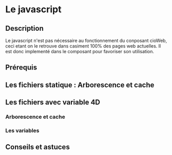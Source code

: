 ﻿# Le javascript

## Description
Le javascript n'est pas nécessaire au fonctionnement du conposant cioWeb, ceci etant on le retrouve dans casiment 100% des pages web actuelles. Il est donc implementé dans le composant pour favoriser son utilisation.

## Prérequis

## Les fichiers statique : Arborescence et cache

## Les fichiers avec variable 4D

### Arborescence et cache

### Les variables


## Conseils et astuces